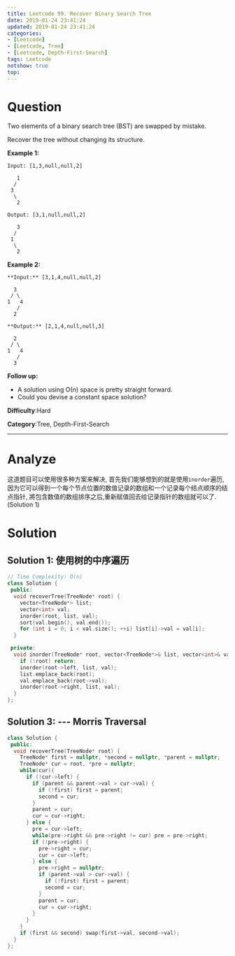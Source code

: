 ```yaml
---
title: Leetcode 99. Recover Binary Search Tree
date: 2019-01-24 23:41:24
updated: 2019-01-24 23:41:24
categories: 
- [Leetcode]
- [Leetcode, Tree]
- [Leetcode, Depth-First-Search]
tags: Leetcode
notshow: true
top:
---
```


# Question

Two elements of a binary search tree (BST) are swapped by mistake.

Recover the tree without changing its structure.

**Example 1:**

```
Input: [1,3,null,null,2]

   1
  /
 3
  \
   2

Output: [3,1,null,null,2]

   3
  /
 1
  \
   2
```

**Example 2:**

```
**Input:** [3,1,4,null,null,2]

  3
 / \
1   4
   /
  2

**Output:** [2,1,4,null,null,3]

  2
 / \
1   4
   /
  3

```

**Follow up:**

- A solution using O(_n_) space is pretty straight forward.
- Could you devise a constant space solution?

**Difficulty**:Hard

**Category**:Tree, Depth-First-Search

<!-- more -->

------------

# Analyze

这道题目可以使用很多种方案来解决, 首先我们能够想到的就是使用`inorder`遍历,因为它可以得到一个每个节点位置的数值记录的数组和一个记录每个结点顺序的结点指针, 將包含数值的数组排序之后,重新赋值回去给记录指针的数组就可以了. (Solution 1)

# Solution

## Solution 1: 使用树的中序遍历

```cpp
// Time Complexity: O(n)
class Solution {
 public:
  void recoverTree(TreeNode* root) {
    vector<TreeNode*> list;
    vector<int> val;
    inorder(root, list, val);
    sort(val.begin(), val.end());
    for (int i = 0; i < val.size(); ++i) list[i]->val = val[i];
  }

 private:
  void inorder(TreeNode* root, vector<TreeNode*>& list, vector<int>& val) {
    if (!root) return;
    inorder(root->left, list, val);
    list.emplace_back(root);
    val.emplace_back(root->val);
    inorder(root->right, list, val);
  }
};
```

## Solution 3: --- Morris Traversal

```cpp
class Solution {
 public:
  void recoverTree(TreeNode* root) {
    TreeNode* first = nullptr, *second = nullptr, *parent = nullptr;
    TreeNode* cur = root, *pre = nullptr;
    while(cur){
      if (!cur->left) {
        if (parent && parent->val > cur->val) {
          if (!first) first = parent;
          second = cur;
        }
        parent = cur;
        cur = cur->right;
      } else {
        pre = cur->left;
        while(pre->right && pre->right != cur) pre = pre->right;
        if (!pre->right) {
          pre->right = cur;
          cur = cur->left;
        } else {
          pre->right = nullptr;
          if (parent->val > cur->val) {
            if (!first) first = parent;
            second = cur;
          }
          parent = cur;
          cur = cur->right;
        }
      }
    }
    if (first && second) swap(first->val, second->val);
  }
};
```